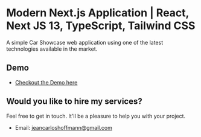 # Modern Next.js Application | React, Next JS 13, TypeScript, Tailwind CSS

A simple Car Showcase web application using one of the latest technologies available in the market.

## Demo

- [Checkout the Demo here](https://nextjs.org/docs)

## Would you like to hire my services?

Feel free to get in touch. It'll be a pleasure to help you with your project.

- Email: [jeancarloshoffmann@gmail.com](mailto:jeancarloshoffmann@gmail.com)
